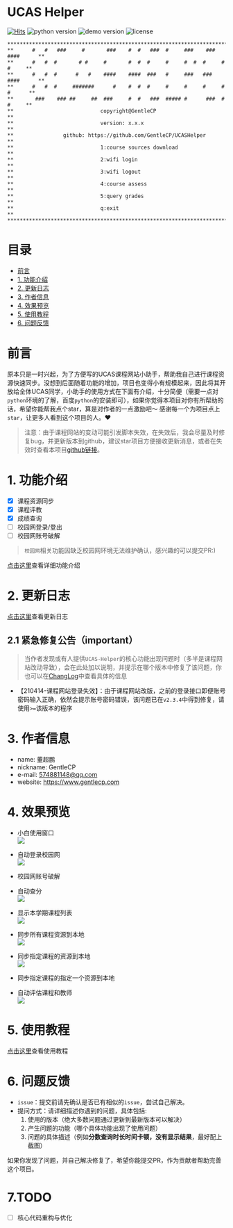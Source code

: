# UCAS Helper
[![Hits](https://hits.seeyoufarm.com/api/count/incr/badge.svg?url=https%3A%2F%2Fgithub.com%2FGentleCP%2FUCAS-Helper&count_bg=%2379C83D&title_bg=%23555555&icon=&icon_color=%23E7E7E7&title=hits&edge_flat=false)](https://hits.seeyoufarm.com)
![python version](https://img.shields.io/badge/python-3.5%2B-blue)
![demo version](https://img.shields.io/github/v/tag/GentleCP/UCAS-Helper?color=red)
![license](https://img.shields.io/badge/license-GNU%20v3-yellowgreen)
```angular2
*********************************************************************************
**      #   #   ###     #       ###    #  #   ###  #     ###    ###  ####      **
**      #   #  #       # #     #       #  #  #     #     #  #  #     #   #     **
**      #   #  #      #   #    ####    ####  ###   #     ###   ###   ####      **
**      #   #  #     #######      #    #  #  #     #     #     #     #  #      **
**       ###    ### ##     ##  ###     #  #   ###  ##### #      ###  #   #     **
**                            copyright@GentleCP                               **
**                            version: x.x.x                                   **
**                github: https://github.com/GentleCP/UCASHelper               **
**                            1:course sources download                        **
**                            2:wifi login                                     **
**                            3:wifi logout                                    **
**                            4:course assess                                  **
**                            5:query grades                                   **
**                            q:exit                                           **
*********************************************************************************
```
目录
=================
   * [前言](#前言)
   * [1. 功能介绍](#1-功能介绍)
   * [2. 更新日志](#2-更新日志)
   * [3. 作者信息](#3-作者信息)
   * [4. 效果预览](#4-效果预览)
   * [5. 使用教程](#5-使用教程)
   * [6. 问题反馈](#6-问题反馈)

# 前言

原本只是一时兴起，为了方便写的UCAS课程网站小助手，帮助我自己进行课程资源快速同步。没想到后面随着功能的增加，项目也变得小有规模起来，因此将其开放给全体UCAS同学，小助手的使用方式在下面有介绍，十分简便（需要一点对`python`环境的了解，百度`python`的安装即可），如果你觉得本项目对你有所帮助的话，希望你能帮我点个star，算是对作者的一点激励吧～ 感谢每一个为项目点上`star`，让更多人看到这个项目的人。❤️

> 注意：由于课程网站的变动可能引发脚本失效，在失效后，我会尽量及时修复bug，并更新版本到github，建议star项目方便接收更新消息，或者在失效时查看本项目[github链接](https://github.com/GentleCP/UCASHelper)。

# 1. 功能介绍
- [x] 课程资源同步
- [x] 课程评教
- [x] 成绩查询
- [ ] 校园网登录/登出
- [ ] 校园网账号破解

>  `校园网`相关功能因缺乏校园网环境无法维护确认，感兴趣的可以提交PR:)
 
[点击这里](docs/functions.md)查看详细功能介绍

# 2. 更新日志
[点击这里](docs/change_log.md)查看更新日志

## 2.1 紧急修复公告（important）
> 当作者发现或有人提供`UCAS-Helper`的核心功能出现问题时（多半是课程网站改动导致），会在此处加以说明，并提示在哪个版本中修复了该问题，你也可以在[ChangLog](docs/change_log.md)中查看具体的信息

- 【210414-课程网站登录失效】：由于课程网站改版，之前的登录接口即便账号密码输入正确，依然会提示账号密码错误，该问题已在`v2.3.4`中得到修复，请使用`>=`该版本的程序
# 3. 作者信息
- name: 董超鹏
- nickname: GentleCP
- e-mail: 574881148@qq.com
- website: https://www.gentlecp.com

# 4. 效果预览
- 小白使用窗口  
    ![](img/2-1.png)
- 自动登录校园网  
    ![](img/3-1.png)
- 校园网账号破解  

- 自动查分  
    ![](img/4-1.png)
- 显示本学期课程列表  
    ![](img/1-1.png)
    
- 同步所有课程资源到本地  
    ![](img/1-2.png)
- 同步指定课程的资源到本地      
    ![](img/1-3.png)
- 同步指定课程的指定一个资源到本地  
  
- 自动评估课程和教师  
    ![](img/5-1.png)

# 5. 使用教程

[点击这里](docs/usage.md)查看使用教程

# 6. 问题反馈
- `issue`：提交前请先确认是否已有相似的`issue`，尝试自己解决。
- 提问方式：请详细描述你遇到的问题，具体包括:
    1. 使用的版本（绝大多数问题通过更新到最新版本可以解决）
    2. 产生问题的功能（哪个具体功能出现了使用问题）
    3. 问题的具体描述（例如**分数查询时长时间卡顿，没有显示结果**，最好配上截图）

如果你发现了问题，并自己解决修复了，希望你能提交PR，作为贡献者帮助完善这个项目。

# 7.TODO
- [ ] 核心代码重构与优化